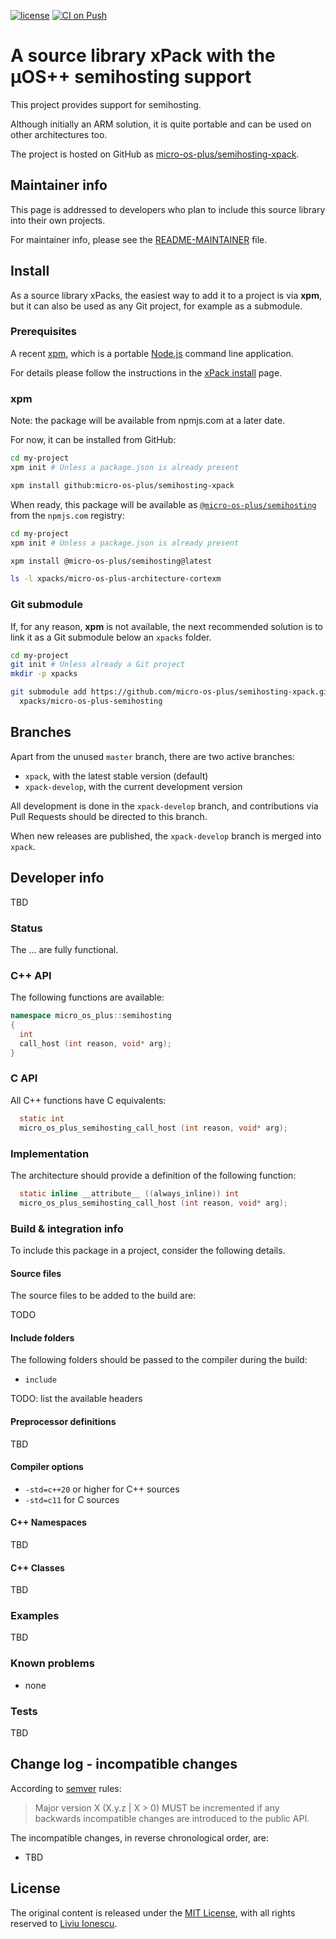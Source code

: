 [![license](https://img.shields.io/github/license/micro-os-plus/semihosting-xpack)](https://github.com/micro-os-plus/semihosting-xpack/blob/xpack/LICENSE)
[![CI on Push](https://github.com/micro-os-plus/semihosting-xpack/workflows/CI%20on%20Push/badge.svg)](https://github.com/micro-os-plus/semihosting-xpack/actions?query=workflow%3A%22CI+on+Push%22)

# A source library xPack with the µOS++ semihosting support

This project provides support for semihosting.

Although initially an ARM solution, it is quite portable and can be used on other architectures too.

The project is hosted on GitHub as
[micro-os-plus/semihosting-xpack](https://github.com/micro-os-plus/semihosting-xpack).

## Maintainer info

This page is addressed to developers who plan to include this source
library into their own projects.

For maintainer info, please see the
[README-MAINTAINER](README-MAINTAINER.md) file.

## Install

As a source library xPacks, the easiest way to add it to a project is via
**xpm**, but it can also be used as any Git project, for example as a submodule.

### Prerequisites

A recent [xpm](https://xpack.github.io/xpm/),
which is a portable [Node.js](https://nodejs.org/) command line application.

For details please follow the instructions in the
[xPack install](https://xpack.github.io/install/) page.

### xpm

Note: the package will be available from npmjs.com at a later date.

For now, it can be installed from GitHub:

```sh
cd my-project
xpm init # Unless a package.json is already present

xpm install github:micro-os-plus/semihosting-xpack
```

When ready, this package will be available as
[`@micro-os-plus/semihosting`](https://www.npmjs.com/package/@micro-os-plus/semihosting)
from the `npmjs.com` registry:

```sh
cd my-project
xpm init # Unless a package.json is already present

xpm install @micro-os-plus/semihosting@latest

ls -l xpacks/micro-os-plus-architecture-cortexm
```

### Git submodule

If, for any reason, **xpm** is not available, the next recommended
solution is to link it as a Git submodule below an `xpacks` folder.

```sh
cd my-project
git init # Unless already a Git project
mkdir -p xpacks

git submodule add https://github.com/micro-os-plus/semihosting-xpack.git \
  xpacks/micro-os-plus-semihosting
```

## Branches

Apart from the unused `master` branch, there are two active branches:

- `xpack`, with the latest stable version (default)
- `xpack-develop`, with the current development version

All development is done in the `xpack-develop` branch, and contributions via
Pull Requests should be directed to this branch.

When new releases are published, the `xpack-develop` branch is merged
into `xpack`.

## Developer info

TBD

### Status

The ... are fully functional.

### C++ API

The following functions are available:

```c++
namespace micro_os_plus::semihosting
{
  int
  call_host (int reason, void* arg);
}
```

### C API

All C++ functions have C equivalents:

```c
  static int
  micro_os_plus_semihosting_call_host (int reason, void* arg);

```

### Implementation

The architecture should provide a definition of the following function:

```c
  static inline __attribute__ ((always_inline)) int
  micro_os_plus_semihosting_call_host (int reason, void* arg);
```

### Build & integration info

To include this package in a project, consider the following details.

#### Source files

The source files to be added to the build are:

TODO

#### Include folders

The following folders should be passed to the compiler during the build:

- `include`

TODO: list the available headers

#### Preprocessor definitions

TBD

#### Compiler options

- `-std=c++20` or higher for C++ sources
- `-std=c11` for C sources

#### C++ Namespaces

TBD

#### C++ Classes

TBD

### Examples

TBD

### Known problems

- none

### Tests

TBD

## Change log - incompatible changes

According to [semver](https://semver.org) rules:

> Major version X (X.y.z | X > 0) MUST be incremented if any
backwards incompatible changes are introduced to the public API.

The incompatible changes, in reverse chronological order,
are:

- TBD

## License

The original content is released under the
[MIT License](https://opensource.org/licenses/MIT/),
with all rights reserved to
[Liviu Ionescu](https://github.com/ilg-ul/).
